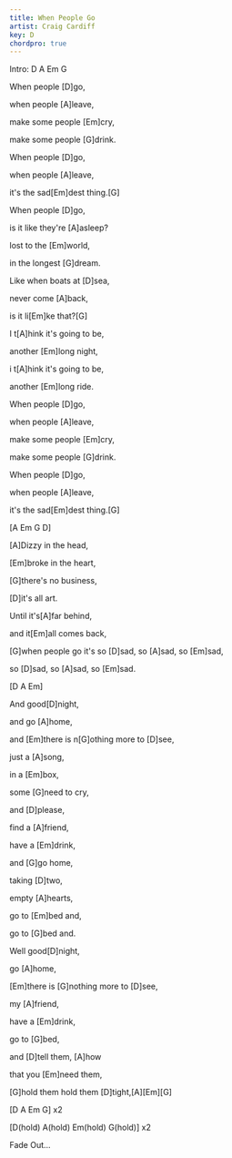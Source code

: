 ```yaml
---
title: When People Go
artist: Craig Cardiff
key: D
chordpro: true
---
```

Intro: D A Em G


When people \[D]go,

when people \[A]leave,

make some people \[Em]cry,

make some people \[G]drink.





When people \[D]go,

when people \[A]leave,

it's the sad\[Em]dest thing.\[G]





When people \[D]go,

is it like they're \[A]asleep?

lost to the \[Em]world,

in the longest \[G]dream.





Like when boats at \[D]sea,

never come \[A]back,

is it li\[Em]ke that?\[G]





I t\[A]hink it's going to be,

another \[Em]long night,

i t\[A]hink it's going to be,

another \[Em]long ride.





When people \[D]go,

when people \[A]leave,

make some people \[Em]cry,

make some people \[G]drink.





When people \[D]go,

when people \[A]leave,

it's the sad\[Em]dest thing.\[G]





\[A Em G D]



\[A]Dizzy in the head,

\[Em]broke in the heart,

\[G]there's no business,

\[D]it's all art.





Until it's\[A]far behind,

and it\[Em]all comes back,

\[G]when people go it's so \[D]sad, so \[A]sad, so \[Em]sad,

so \[D]sad, so \[A]sad, so \[Em]sad.





\[D A Em]



And good\[D]night,

and go \[A]home,

and \[Em]there is n\[G]othing more to \[D]see,

just a \[A]song,

in a \[Em]box,

some \[G]need to cry,

and \[D]please,

find a \[A]friend,

have a \[Em]drink,

and \[G]go home,

taking \[D]two,

empty \[A]hearts,

go to \[Em]bed and,

go to \[G]bed and.





Well good\[D]night,

go \[A]home,

\[Em]there is \[G]nothing more to \[D]see,

my \[A]friend,

have a \[Em]drink,

go to \[G]bed,

and \[D]tell them, \[A]how

that you \[Em]need them,

\[G]hold them hold them \[D]tight,\[A]\[Em]\[G]





\[D A Em G] x2



\[D(hold) A(hold) Em(hold) G(hold)] x2



Fade Out...
